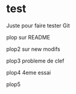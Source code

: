 test
====

Juste pour faire tester Git

plop sur README

plop2 sur new modifs


plop3 probleme de clef

plop4 4eme essai

plop5
